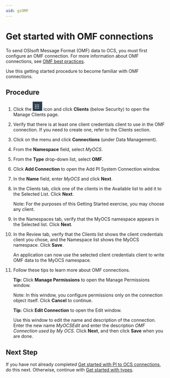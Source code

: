 ```yaml
---
uid: gsOMF
---
```


# Get started with OMF connections

To send OSIsoft Message Format (OMF) data to OCS, you must first configure an OMF connection. For more information about OMF connections, see [OMF best practices](xref:bpOMFConnection).

Use this getting started procedure to become familiar with OMF connections.

## Procedure

1. Click the ![Menu icon](images\menu-icon.png) icon and click **Clients** (below Security) to open the Manage Clients page.

2. Verify that there is at least one client credentials client to use in the OMF connection. If you need to create one, refer to the Clients section.

1.  Click on the menu and click **Connections** (under Data Management).

2.  From the **Namespace** field, select *MyOCS*.

3.  From the **Type** drop-down list, select **OMF**.

4.  Click **Add Connection** to open the Add PI System Connection window.

5.  In the **Name** field, enter  *MyOCS* and click **Next**.

6.  In the Clients tab, click one of the clients in the Available list to add it
    to the Selected List. Click **Next**.

    Note: For the purposes of this Getting Started exercise, you may choose any client.

7.  In the Namespaces tab, verify that the MyOCS namespace appears in the
    Selected list. Click **Next**.

8.  In the Review tab, verify that the Clients list shows the client credentials
    client you chose, and the Namespace list shows the MyOCS namespace.
    Click **Save**.

    An application can now use the selected client credentials client to write OMF data to the MyOCS namespace.

11. Follow these tips to learn more about OMF connections.

     **Tip:** Click **Manage Permissions** to open the Manage Permissions window.

     Note: In this window, you configure permissions only on the connection object itself. Click **Cancel** to continue.

     **Tip:** Click **Edit Connection** to open the Edit window.

     Use this window to edit the name and description of the connection. Enter the new name *MyOCSEdit* and enter the description _OMF Connection used by My OCS_. Click **Next**, and then click **Save** when you are done.

## Next Step

If you have not already completed [Get started with PI to OCS connections](xref:gsPItoOCS), do this next. Otherwise, continue with [Get started with types](xref:gsTypes).
